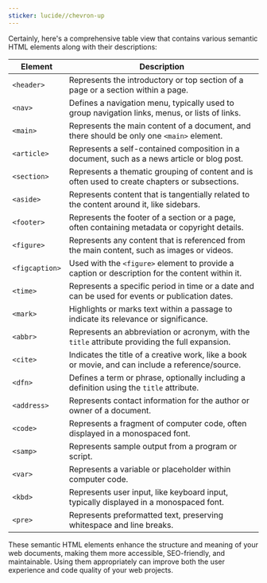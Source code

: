 ```yaml
---
sticker: lucide//chevron-up
---
```

Certainly, here's a comprehensive table view that contains various semantic HTML elements along with their descriptions:

| Element       | Description                                                                                      |
|---------------|--------------------------------------------------------------------------------------------------|
| `<header>`    | Represents the introductory or top section of a page or a section within a page.               |
| `<nav>`       | Defines a navigation menu, typically used to group navigation links, menus, or lists of links.  |
| `<main>`      | Represents the main content of a document, and there should be only one `<main>` element.       |
| `<article>`   | Represents a self-contained composition in a document, such as a news article or blog post.      |
| `<section>`   | Represents a thematic grouping of content and is often used to create chapters or subsections.   |
| `<aside>`     | Represents content that is tangentially related to the content around it, like sidebars.         |
| `<footer>`    | Represents the footer of a section or a page, often containing metadata or copyright details.   |
| `<figure>`    | Represents any content that is referenced from the main content, such as images or videos.       |
| `<figcaption>`| Used with the `<figure>` element to provide a caption or description for the content within it. |
| `<time>`      | Represents a specific period in time or a date and can be used for events or publication dates.  |
| `<mark>`      | Highlights or marks text within a passage to indicate its relevance or significance.             |
| `<abbr>`      | Represents an abbreviation or acronym, with the `title` attribute providing the full expansion. |
| `<cite>`      | Indicates the title of a creative work, like a book or movie, and can include a reference/source.|
| `<dfn>`       | Defines a term or phrase, optionally including a definition using the `title` attribute.        |
| `<address>`   | Represents contact information for the author or owner of a document.                            |
| `<code>`      | Represents a fragment of computer code, often displayed in a monospaced font.                   |
| `<samp>`      | Represents sample output from a program or script.                                              |
| `<var>`       | Represents a variable or placeholder within computer code.                                       |
| `<kbd>`       | Represents user input, like keyboard input, typically displayed in a monospaced font.           |
| `<pre>`       | Represents preformatted text, preserving whitespace and line breaks.                             |

These semantic HTML elements enhance the structure and meaning of your web documents, making them more accessible, SEO-friendly, and maintainable. Using them appropriately can improve both the user experience and code quality of your web projects.
